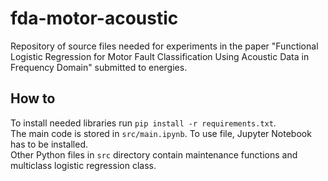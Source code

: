 # fda-motor-acoustic
Repository of source files needed for experiments in the paper "Functional Logistic Regression for Motor Fault Classification Using Acoustic Data in Frequency Domain" submitted to energies.

## How to 
To install needed libraries run `pip install -r requirements.txt`.  
The main code is stored in `src/main.ipynb`. To use file, Jupyter Notebook has to be installed.  
Other Python files in `src` directory contain maintenance functions and multiclass logistic regression class.  
